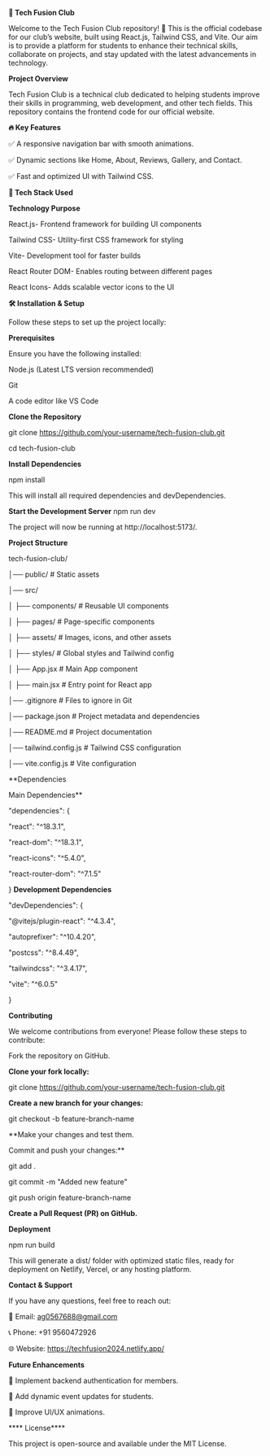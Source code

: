 **📌 Tech Fusion Club**

Welcome to the Tech Fusion Club repository! 🚀 This is the official codebase for our club’s website, built using React.js, Tailwind CSS, and Vite. Our aim is to provide a platform for students to enhance their technical skills, collaborate on projects, and stay updated with the latest advancements in technology.

 **Project Overview**
 
Tech Fusion Club is a technical club dedicated to helping students improve their skills in programming, web development, and other tech fields. This repository contains the frontend code for our official website.

**🔥 Key Features**

✅ A responsive navigation bar with smooth animations.


✅ Dynamic sections like Home, About, Reviews, Gallery, and Contact.

✅ Fast and optimized UI with Tailwind CSS.

**🚀 Tech Stack Used**

**Technology	Purpose**

React.js-	Frontend framework for building UI components

Tailwind CSS-	Utility-first CSS framework for styling

Vite-	Development tool for faster builds

React Router DOM- Enables routing between different pages

React Icons-	Adds scalable vector icons to the UI

**🛠️ Installation & Setup**

Follow these steps to set up the project locally:

**Prerequisites**

Ensure you have the following installed:

Node.js (Latest LTS version recommended)

Git

A code editor like VS Code

**Clone the Repository**

git clone https://github.com/your-username/tech-fusion-club.git

cd tech-fusion-club

**Install Dependencies**

npm install

This will install all required dependencies and devDependencies.

**Start the Development Server**
npm run dev

The project will now be running at http://localhost:5173/.

**Project Structure**

tech-fusion-club/

│── public/                # Static assets

│── src/

│   ├── components/        # Reusable UI components

│   ├── pages/             # Page-specific components

│   ├── assets/            # Images, icons, and other assets

│   ├── styles/            # Global styles and Tailwind config

│   ├── App.jsx             # Main App component

│   ├── main.jsx           # Entry point for React app


│── .gitignore             # Files to ignore in Git

│── package.json           # Project metadata and dependencies

│── README.md              # Project documentation

│── tailwind.config.js     # Tailwind CSS configuration

│── vite.config.js         # Vite configuration

**Dependencies

Main Dependencies**

"dependencies": {

  "react": "^18.3.1",
  
  "react-dom": "^18.3.1",
  
  "react-icons": "^5.4.0",
  
  "react-router-dom": "^7.1.5"
  
}
**Development Dependencies**

"devDependencies": {

  "@vitejs/plugin-react": "^4.3.4",
  
  "autoprefixer": "^10.4.20",
  
  "postcss": "^8.4.49",
  
  "tailwindcss": "^3.4.17",
  
  "vite": "^6.0.5"

}

**Contributing**

We welcome contributions from everyone! Please follow these steps to contribute:

Fork the repository on GitHub.

**Clone your fork locally:**

git clone https://github.com/your-username/tech-fusion-club.git

**Create a new branch for your changes:**

git checkout -b feature-branch-name

**Make your changes and test them.

Commit and push your changes:**

git add .

git commit -m "Added new feature"

git push origin feature-branch-name

**Create a Pull Request (PR) on GitHub.**

**Deployment**

npm run build

This will generate a dist/ folder with optimized static files, ready for deployment on Netlify, Vercel, or any hosting platform.

**Contact & Support**

If you have any questions, feel free to reach out:

📧 Email: ag0567688@gmail.com

📞 Phone: +91 9560472926

🌐 Website: https://techfusion2024.netlify.app/


**Future Enhancements**

🔹 Implement backend authentication for members.

🔹 Add dynamic event updates for students.

🔹 Improve UI/UX animations.

**** License****

This project is open-source and available under the MIT License.
